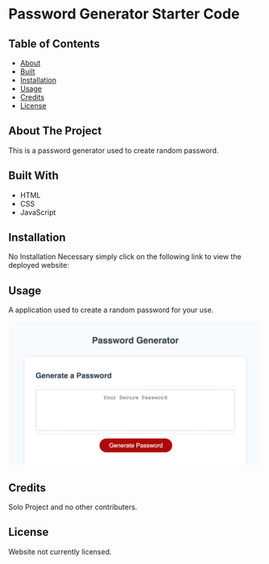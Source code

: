 # Password Generator Starter Code

## Table of Contents
- [About](#About-The-Project)
- [Built](#built-with)
- [Installation](#Installation)
- [Usage](#Usage)
- [Credits](#Credits)
- [License](#License)

## About The Project

This is a password generator used to create random password.

## Built With
- HTML
- CSS
- JavaScript

## Installation
No Installation Necessary simply click on the following link to view the deployed website:

## Usage
A application used to create a random password for your use.

![ScreenShot](/assets/images/Password-generator.png)

## Credits
Solo Project and no other contributers.

## License
Website not currently licensed.

